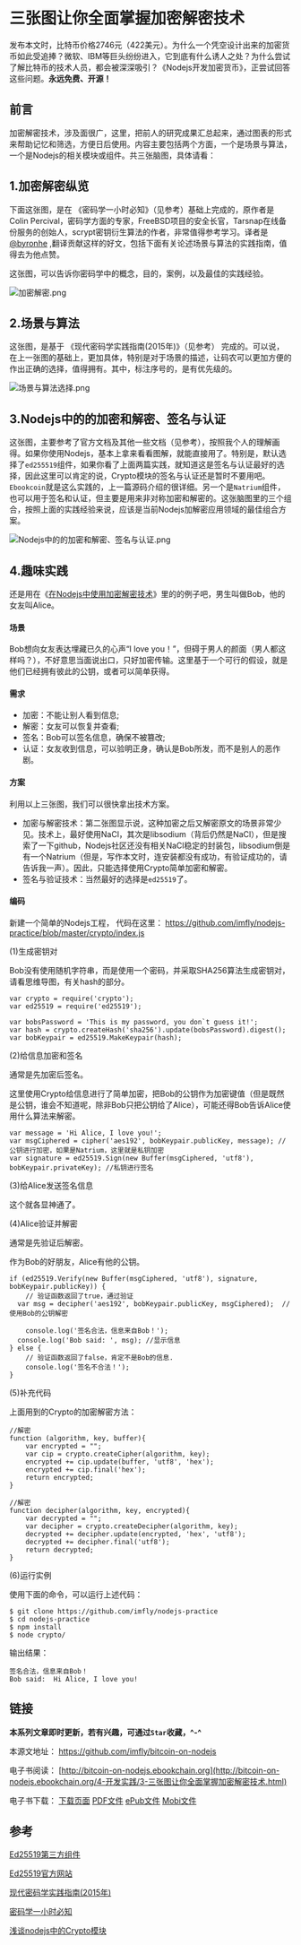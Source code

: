 # 三张图让你全面掌握加密解密技术


发布本文时，比特币价格2746元（422美元）。为什么一个凭空设计出来的加密货币如此受追捧？微软、IBM等巨头纷纷进入，它到底有什么诱人之处？为什么尝试了解比特币的技术人员，都会被深深吸引？《Nodejs开发加密货币》，正尝试回答这些问题。**永远免费、开源！**

## 前言

加密解密技术，涉及面很广，这里，把前人的研究成果汇总起来，通过图表的形式来帮助记忆和筛选，方便日后使用。内容主要包括两个方面，一个是场景与算法，一个是Nodejs的相关模块或组件。共三张脑图，具体请看：

## 1.加密解密纵览

下面这张图，是在 《密码学一小时必知》（见参考）基础上完成的，原作者是Colin Percival，密码学方面的专家，FreeBSD项目的安全长官，Tarsnap在线备份服务的创始人，scrypt密钥衍生算法的作者，非常值得参考学习。译者是 [@byronhe][] ,翻译贡献这样的好文，包括下面有关论述场景与算法的实践指南，值得去为他点赞。

这张图，可以告诉你密码学中的概念，目的，案例，以及最佳的实践经验。

![加密解密.png][]

## 2.场景与算法

这张图，是基于 《现代密码学实践指南(2015年)》（见参考） 完成的。可以说，在上一张图的基础上，更加具体，特别是对于场景的描述，让码农可以更加方便的作出正确的选择，值得拥有。其中，标注序号的，是有优先级的。

![场景与算法选择.png][]

## 3.Nodejs中的的加密和解密、签名与认证

这张图，主要参考了官方文档及其他一些文档（见参考），按照我个人的理解画得。如果你使用Nodejs，基本上拿来看看图解，就能直接用了。特别是，默认选择了`ed255519`组件，如果你看了上面两篇实践，就知道这是签名与认证最好的选择，因此这里可以肯定的说，Crypto模块的签名与认证还是暂时不要用吧。`Ebookcoin`就是这么实践的，上一篇源码介绍的很详细。另一个是`Natrium`组件，也可以用于签名和认证，但主要是用来非对称加密和解密的。这张脑图里的三个组合，按照上面的实践经验来说，应该是当前Nodejs加解密应用领域的最佳组合方案。

![Nodejs中的的加密和解密、签名与认证.png][]

## 4.趣味实践

还是用在《[在Nodejs中使用加密解密技术][]》里的的例子吧，男生叫做Bob，他的女友叫Alice。

#### 场景

Bob想向女友表达埋藏已久的心声“I love you！”，但碍于男人的颜面（男人都这样吗？），不好意思当面说出口，只好加密传输。这里基于一个可行的假设，就是他们已经拥有彼此的公钥，或者可以简单获得。

#### 需求

- 加密：不能让别人看到信息;
- 解密：女友可以恢复并查看;
- 签名：Bob可以签名信息，确保不被篡改;
- 认证：女友收到信息，可以验明正身，确认是Bob所发，而不是别人的恶作剧。

#### 方案

利用以上三张图，我们可以很快拿出技术方案。

- 加密与解密技术：第二张图显示说，这种加密之后又解密原文的场景非常少见。技术上，最好使用NaCl，其次是libsodium（背后仍然是NaCl），但是搜索了一下github，Nodejs社区还没有相关NaCl稳定的封装包，libsodium倒是有一个Natrium（但是，写作本文时，连安装都没有成功，有验证成功的，请告诉我一声）。因此，只能选择使用Crypto简单加密和解密。
- 签名与验证技术：当然最好的选择是`ed25519`了。

#### 编码

新建一个简单的Nodejs工程， 代码在这里： https://github.com/imfly/nodejs-practice/blob/master/crypto/index.js

(1)生成密钥对

Bob没有使用随机字符串，而是使用一个密码，并采取SHA256算法生成密钥对，请看思维导图，有关hash的部分。

```
var crypto = require('crypto');
var ed25519 = require('ed25519');

var bobsPassword = 'This is my password, you don`t guess it!';
var hash = crypto.createHash('sha256').update(bobsPassword).digest();
var bobKeypair = ed25519.MakeKeypair(hash);
```

(2)给信息加密和签名

通常是先加密后签名。

这里使用Crypto给信息进行了简单加密，把Bob的公钥作为加密键值（但是既然是公钥，谁会不知道呢，除非Bob只把公钥给了Alice），可能还得Bob告诉Alice使用什么算法来解密。

```
var message = 'Hi Alice, I love you!';
var msgCiphered = cipher('aes192', bobKeypair.publicKey, message); //公钥进行加密，如果是Natrium，这里就是私钥加密
var signature = ed25519.Sign(new Buffer(msgCiphered, 'utf8'), bobKeypair.privateKey); //私钥进行签名
```

(3)给Alice发送签名信息

这个就各显神通了。

(4)Alice验证并解密

通常是先验证后解密。

作为Bob的好朋友，Alice有他的公钥。

```
if (ed25519.Verify(new Buffer(msgCiphered, 'utf8'), signature, bobKeypair.publicKey)) {
	// 验证函数返回了true，通过验证
  var msg = decipher('aes192', bobKeypair.publicKey, msgCiphered);  //使用Bob的公钥解密

	console.log('签名合法，信息来自Bob！');
  console.log('Bob said: ', msg); //显示信息
} else {
	// 验证函数返回了false，肯定不是Bob的信息.
	console.log('签名不合法！');
}
```

(5)补充代码

上面用到的Crypto的加密解密方法：

```
//解密
function (algorithm, key, buffer){
    var encrypted = "";
    var cip = crypto.createCipher(algorithm, key);
    encrypted += cip.update(buffer, 'utf8', 'hex');
    encrypted += cip.final('hex');
    return encrypted;
}

//解密
function decipher(algorithm, key, encrypted){
    var decrypted = "";
    var decipher = crypto.createDecipher(algorithm, key);
    decrypted += decipher.update(encrypted, 'hex', 'utf8');
    decrypted += decipher.final('utf8');
    return decrypted;
}
```

(6)运行实例

使用下面的命令，可以运行上述代码：

```
$ git clone https://github.com/imfly/nodejs-practice
$ cd nodejs-practice
$ npm install
$ node crypto/
```

输出结果：

```
签名合法，信息来自Bob！
Bob said:  Hi Alice, I love you!
```
## 链接

**本系列文章即时更新，若有兴趣，可通过`Star`收藏，^-^**

本源文地址： https://github.com/imfly/bitcoin-on-nodejs

电子书阅读： [http://bitcoin-on-nodejs.ebookchain.org](http://bitcoin-on-nodejs.ebookchain.org/4-开发实践/3-三张图让你全面掌握加密解密技术.html)

电子书下载： [下载页面][] [PDF文件][] [ePub文件][] [Mobi文件][]

[PDF文件]: https://www.gitbook.com/download/pdf/book/imfly/bitcoin-on-nodejs
[ePub文件]: https://www.gitbook.com/download/epub/book/imfly/bitcoin-on-nodejs
[Mobi文件]: https://www.gitbook.com/download/mobi/book/imfly/bitcoin-on-nodejs
[下载页面]: https://www.gitbook.com/book/imfly/bitcoin-on-nodejs/details

## 参考

[Ed25519第三方组件](https://github.com/dazoe/ed25519)

[Ed25519官方网站](http://ed25519.cr.yp.to/)

[现代密码学实践指南(2015年)](http://blog.helong.info/blog/2015/06/05/modern-crypto/)

[密码学一小时必知](http://blog.helong.info/blog/2015/04/12/translate-Everything-you-need-to-know-about-cryptgraphy-in-1-hour/)

[浅谈nodejs中的Crypto模块](https://cnodejs.org/topic/504061d7fef591855112bab5)

[@byronhe]: https://github.com/byronhe

[加密解密.png]: ../../styles/images/naotu/加密解密.png
[场景与算法选择.png]: ../../styles/images/naotu/场景与算法选择.png
[Nodejs中的的加密和解密、签名与认证.png]: ../../styles/images/naotu/Nodejs中的的加密和解密、签名与认证.png

[在Nodejs中使用加密解密技术]: http://bitcoin-on-nodejs.ebookchain.org/3-源码解读/4-在Nodejs中使用加密解密技术.html

